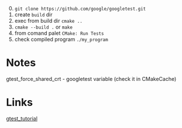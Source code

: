 0. `git clone https://github.com/google/googletest.git`
1. create `build` dir
2. exec from build dir `cmake ..`
3. `cmake --build .` or `make`
4. from comand palet `CMake: Run Tests`
5. check compiled program `./my_program`

# Notes
gtest_force_shared_crt - googletest variable (check it in CMakeCache)

# Links
[gtest_tutorial](https://youtu.be/Lp1ifh9TuFI)